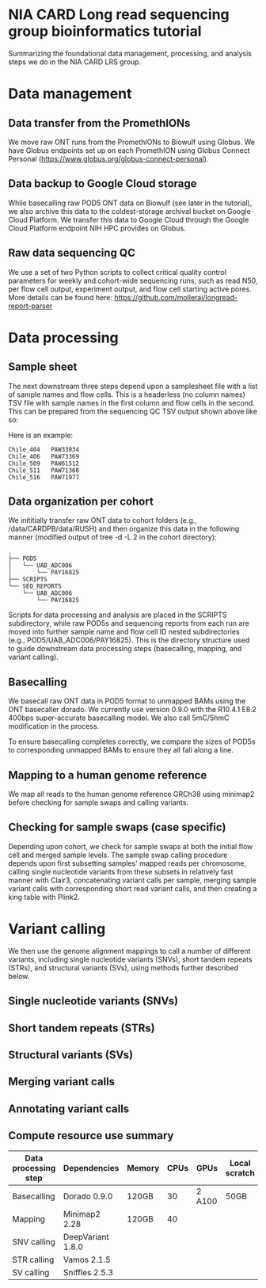 # NIA CARD Long read sequencing group bioinformatics tutorial
Summarizing the foundational data management, processing, and analysis steps we do in the NIA CARD LRS group.
# Data management
## Data transfer from the PromethIONs
We move raw ONT runs from the PromethIONs to Biowulf using Globus. We have Globus endpoints set up on each PromethION using Globus Connect Personal (https://www.globus.org/globus-connect-personal).
## Data backup to Google Cloud storage
While basecalling raw POD5 ONT data on Biowulf (see later in the tutorial), we also archive this data to the coldest-storage archival bucket on Google Cloud Platform. We transfer this data to Google Cloud through the Google Cloud Platform endpoint NIH HPC provides on Globus.
## Raw data sequencing QC
We use a set of two Python scripts to collect critical quality control parameters for weekly and cohort-wide sequencing runs, such as read N50, per flow cell output, experiment output, and flow cell starting active pores. More details can be found here: https://github.com/molleraj/longread-report-parser
# Data processing
## Sample sheet
The next downstream three steps depend upon a samplesheet file with a list of sample names and flow cells. This is a headerless (no column names) TSV file with sample names in the first column and flow cells in the second. This can be prepared from the sequencing QC TSV output shown above like so:

Here is an example:
```
Chile_404	PAW33034
Chile_406	PAW73369
Chile_509	PAW61512
Chile_511	PAW71368
Chile_516	PAW71977
```
## Data organization per cohort
We inititially transfer raw ONT data to cohort folders (e.g., /data/CARDPB/data/RUSH) and then organize this data in the following manner (modified output of tree -d -L 2 in the cohort directory):
```
.
├── POD5
│   └── UAB_ADC006
│       └── PAY16825
├── SCRIPTS
└── SEQ_REPORTS
    └── UAB_ADC006
        └── PAY16825
```

Scripts for data processing and analysis are placed in the SCRIPTS subdirectory, while raw POD5s and sequencing reports from each run are moved into further sample name and flow cell ID nested subdirectories (e.g., POD5/UAB_ADC006/PAY16825). This is the directory structure used to guide downstream data processing steps (basecalling, mapping, and variant calling).

## Basecalling
We basecall raw ONT data in POD5 format to unmapped BAMs using the ONT basecaller dorado. We currently use version 0.9.0 with the R10.4.1 E8.2 400bps super-accurate basecalling model. We also call 5mC/5hmC modification in the process.

To ensure basecalling completes correctly, we compare the sizes of POD5s to corresponding unmapped BAMs to ensure they all fall along a line.
## Mapping to a human genome reference
We map all reads to the human genome reference GRCh38 using minimap2 before checking for sample swaps and calling variants.
## Checking for sample swaps (case specific)
Depending upon cohort, we check for sample swaps at both the initial flow cell and merged sample levels. The sample swap calling procedure depends upon first subsetting samples' mapped reads per chromosome, calling single nucleotide variants from these subsets in relatively fast manner with Clair3, concatenating variant calls per sample, merging sample variant calls with corresponding short read variant calls, and then creating a king table with Plink2.
# Variant calling
We then use the genome alignment mappings to call a number of different variants, including single nucleotide variants (SNVs), short tandem repeats (STRs), and structural variants (SVs), using methods further described below.
## Single nucleotide variants (SNVs)
## Short tandem repeats (STRs)
## Structural variants (SVs)
## Merging variant calls
## Annotating variant calls
## Compute resource use summary
| Data processing step | Dependencies | Memory | CPUs | GPUs | Local scratch | Time allocation | 
| -------------------- | ------------ | ------ | ---- | ---- | ------------- | --------------- |
| Basecalling | Dorado 0.9.0 | 120GB | 30 | 2 A100 | 50GB | |
| Mapping | Minimap2 2.28 | 120GB | 40 | | |
| SNV calling | DeepVariant 1.8.0 | | | | 
| STR calling | Vamos 2.1.5 | | | | 
| SV calling | Sniffles 2.5.3 | | | |
